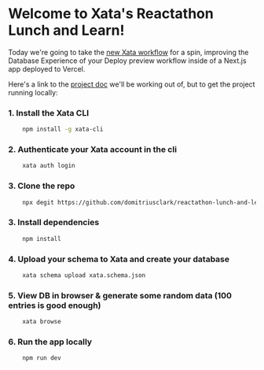 # Welcome to Xata's Reactathon Lunch and Learn!

Today we're going to take the [new Xata workflow](https://xata.io/blog/preview-deployment-vercel-xata) for a spin, improving the Database Experience of your Deploy preview workflow inside of a Next.js app deployed to Vercel.

Here's a link to the [project doc](https://www.notion.so/Reactathon-L-L-Improving-Deploy-Previews-with-the-new-Xata-workflow-9f2d4652b03c4200a9cc635778f09c4b?pvs=4) we'll be working out of, but to get the project running locally:

### 1. Install the Xata CLI

```bash
    npm install -g xata-cli
```

### 2. Authenticate your Xata account in the cli

```bash
    xata auth login
```

### 3. Clone the repo

```bash
    npx degit https://github.com/domitriusclark/reactathon-lunch-and-learn2
```

### 3. Install dependencies

```bash
    npm install
```

### 4. Upload your schema to Xata and create your database

```bash
    xata schema upload xata.schema.json
```

### 5. View DB in browser & generate some random data (100 entries is good enough)

```bash
    xata browse
```

### 6. Run the app locally

```bash
    npm run dev
```
